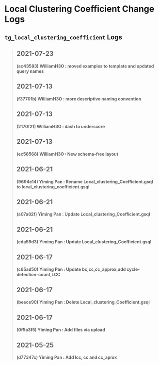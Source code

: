 
# Local Clustering Coefficient Change Logs

## `tg_local_clustering_coefficient` Logs
> ## 2021-07-23
> #### (ac43583) WilliamH3O : moved examples to template and updated query names
> ## 2021-07-13
> #### (f37701b) WilliamH3O : more descriptive naming convention
> ## 2021-07-13
> #### (2170f21) WilliamH3O : dash to underscore
> ## 2021-07-13
> #### (ec58568) WilliamH3O : New schema-free layout
> ## 2021-06-21
> #### (9694e14) Yiming Pan : Rename Local_clustering_Coefficient.gsql to local_clustering_coefficient.gsql
> ## 2021-06-21
> #### (a07a82f) Yiming Pan : Update Local_clustering_Coefficient.gsql
> ## 2021-06-21
> #### (eda59d3) Yiming Pan : Update Local_clustering_Coefficient.gsql
> ## 2021-06-17
> #### (c65ad50) Yiming Pan : Update bc,cc,cc_approx,add cycle-detection-count,LCC
> ## 2021-06-17
> #### (beece90) Yiming Pan : Delete Local_clustering_Coefficient.gsql
> ## 2021-06-17
> #### (0f5a3f5) Yiming Pan : Add files via upload
> ## 2021-05-25
> #### (d77347c) Yiming Pan : Add lcc, cc and cc_aprox
